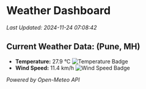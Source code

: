 
# Weather Dashboard

_Last Updated: 2024-11-24 07:08:42_

## Current Weather Data: (Pune, MH)
- **Temperature:** 27.9 °C ![Temperature Badge](https://img.shields.io/badge/Temperature-Medium%20Temp-green)
- **Wind Speed:** 11.4 km/h ![Wind Speed Badge](https://img.shields.io/badge/Wind%20Speed-Low%20Wind-blue)

*Powered by Open-Meteo API*
